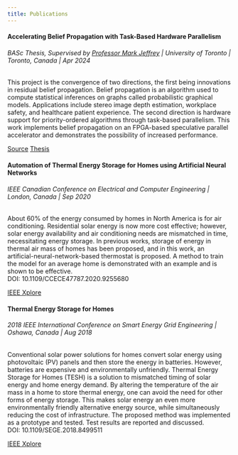 ```yaml
---
title: Publications
---
```


#### Accelerating Belief Propagation with Task-Based Hardware Parallelism

###### BASc Thesis, Supervised by [Professor Mark Jeffrey](https://www.eecg.utoronto.ca/~mcj/) | University of Toronto | Toronto, Canada | Apr 2024

This project is the convergence of two directions, the first being innovations in residual belief propagation. Belief propagation is an algorithm used to compute statistical inferences on graphs called probabilistic graphical models. Applications include stereo image depth estimation, workplace safety, and healthcare patient experience. The second direction is hardware support for priority-ordered algorithms through task-based parallelism. This work implements belief propagation on an FPGA-based speculative parallel accelerator and demonstrates the possibility of increased performance. <br>

<a href="https://github.com/balaji-venkatesh/chronos_rbp_hls" class="btn btn-primary mb-2"> <i class="bi bi-github"></i> Source</a>
<a href="/assets/bv-basc-thesis.pdf" class="btn btn-primary mb-2"> <i class="bi bi-file-earmark-pdf-fill"></i> Thesis</a>

#### Automation of Thermal Energy Storage for Homes using Artificial Neural Networks
###### IEEE Canadian Conference on Electrical and Computer Engineering | London, Canada | Sep 2020

About 60% of the energy consumed by homes in North America is for air conditioning. Residential solar energy is now more cost effective; however, solar energy availability and air conditioning needs are mismatched in time, necessitating energy storage. In previous works, storage of energy in thermal air mass of homes has been proposed, and in this work, an artificial-neural-network-based thermostat is proposed. A method to train the model for an average home is demonstrated with an example and is shown to be effective. <br>
DOI: 10.1109/CCECE47787.2020.9255680

<a href="https://doi.org/10.1109/CCECE47787.2020.9255680" class="btn btn-primary mb-2"> <i class="bi bi-link"></i> IEEE Xplore</a>

#### Thermal Energy Storage for Homes
###### 2018 IEEE International Conference on Smart Energy Grid Engineering | Oshawa, Canada | Aug 2018

Conventional solar power solutions for homes convert solar energy using photovoltaic (PV) panels and then store the energy in batteries. However, batteries are expensive and environmentally unfriendly. Thermal Energy Storage for Homes (TESH) is a solution to mismatched timing of solar energy and home energy demand. By altering the temperature of the air mass in a home to store thermal energy, one can avoid the need for other forms of energy storage. This makes solar energy an even more environmentally friendly alternative energy source, while simultaneously reducing the cost of infrastructure. The proposed method was implemented as a prototype and tested. Test results are reported and discussed. <br>
DOI: 10.1109/SEGE.2018.8499511

<a href="https://doi.org/10.1109/SEGE.2018.8499511" class="btn btn-primary"> <i class="bi bi-link"></i> IEEE Xplore</a>